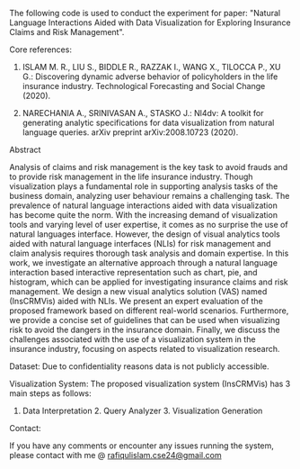 The following code is used to conduct the experiment for paper: "Natural Language Interactions Aided with Data Visualization for Exploring Insurance Claims and Risk Management".

Core references:

1. ISLAM M. R., LIU S., BIDDLE R., RAZZAK I., WANG X., TILOCCA P., XU G.: Discovering dynamic adverse behavior of policyholders in the life insurance industry. Technological Forecasting and Social Change (2020).

2. NARECHANIA A., SRINIVASAN A., STASKO J.: Nl4dv: A toolkit for generating analytic specifications for data visualization from natural language queries. arXiv preprint arXiv:2008.10723 (2020).

Abstract

Analysis of claims and risk management is the key task to avoid frauds and to provide risk management in the life insurance industry. Though visualization plays a fundamental role in supporting analysis tasks of the business domain, analyzing user behaviour remains a challenging task. The prevalence of natural language interactions aided with data visualization has become quite the norm. With the increasing demand of visualization tools and varying level of user expertise, it comes as no surprise the use of natural languages interface. However, the design of visual analytics tools aided with natural language interfaces (NLIs) for risk management and claim analysis requires thorough task analysis and domain expertise. In this work, we investigate an alternative approach through a natural language interaction based interactive representation such as chart, pie, and histogram, which can be applied for investigating insurance claims and risk management. We design a new visual analytics solution (VAS) named (InsCRMVis) aided with NLIs. We present an expert evaluation of the proposed framework based on different real-world scenarios. Furthermore, we provide a concise set of guidelines that can be used when visualizing risk to avoid the dangers in the insurance domain. Finally, we discuss the challenges associated with the use of a visualization system in the insurance industry, focusing on aspects related to visualization research.

Dataset: Due to confidentiality reasons data is not publicly accessible.


Visualization System: The proposed visualization system (InsCRMVis) has 3 main steps as follows:

1. Data Interpretation 2. Query Analyzer  3. Visualization Generation


Contact: 

If you have any comments or encounter any issues running the system, please contact with me @ rafiqulislam.cse24@gmail.com
